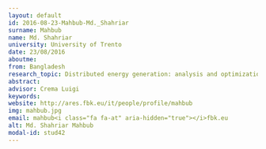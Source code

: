 ```yaml
---
layout: default 
id: 2016-08-23-Mahbub-Md._Shahriar
surname: Mahbub
name: Md. Shahriar
university: University of Trento
date: 23/08/2016
aboutme: 
from: Bangladesh
research_topic: Distributed energy generation: analysis and optimization tools 
abstract: 
advisor: Crema Luigi
keywords: 
website: http://ares.fbk.eu/it/people/profile/mahbub
img: mahbub.jpg
email: mahbub<i class="fa fa-at" aria-hidden="true"></i>fbk.eu
alt: Md. Shahriar Mahbub
modal-id: stud42
---
```

